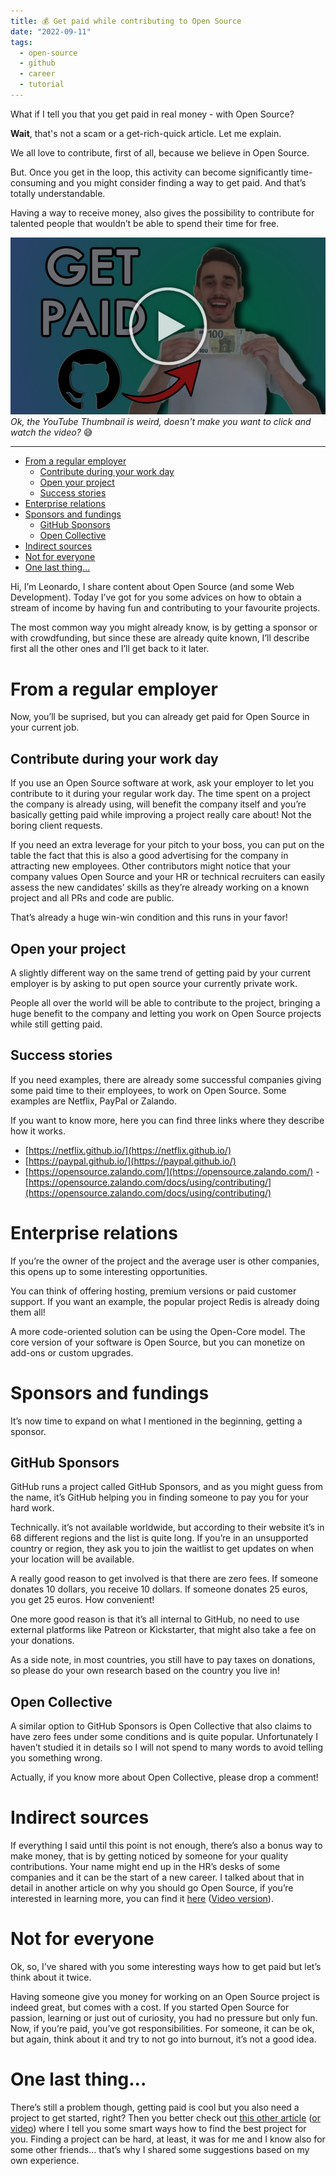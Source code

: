 ```yaml
---
title: 💰 Get paid while contributing to Open Source
date: "2022-09-11"
tags:
  - open-source
  - github
  - career
  - tutorial
---
```


What if I tell you that you get paid in real money - with Open Source?

**Wait**, that's not a scam or a get-rich-quick article. Let me explain.

We all love to contribute, first of all, because we believe in Open Source.

But. Once you get in the loop, this activity can become significantly time-consuming and you might consider finding a way to get paid. And that’s totally understandable.

Having a way to receive money, also gives the possibility to contribute for talented people that wouldn’t be able to spend their time for free.

[![Click here for the YouTube video!](preview.jpeg)](https://youtu.be/EQQgMnzsURk)
_Ok, the YouTube Thumbnail is weird, doesn't make you want to click and watch the video?_ 😅

---

- [From a regular employer](#from-a-regular-employer)
  - [Contribute during your work day](#contribute-during-your-work-day)
  - [Open your project](#open-your-project)
  - [Success stories](#success-stories)
- [Enterprise relations](#enterprise-relations)
- [Sponsors and fundings](#sponsors-and-fundings)
  - [GitHub Sponsors](#github-sponsors)
  - [Open Collective](#open-collective)
- [Indirect sources](#indirect-sources)
- [Not for everyone](#not-for-everyone)
- [One last thing...](#one-last-thing)

Hi, I’m Leonardo, I share content about Open Source (and some Web Development). Today I’ve got for you some advices on how to obtain a stream of income by having fun and contributing to your favourite projects.

The most common way you might already know, is by getting a sponsor or with crowdfunding, but since these are already quite known, I’ll describe first all the other ones and I’ll get back to it later.

# From a regular employer

Now, you’ll be suprised, but you can already get paid for Open Source in your current job.

## Contribute during your work day

If you use an Open Source software at work, ask your employer to let you contribute to it during your regular work day. The time spent on a project the company is already using, will benefit the company itself and you’re basically getting paid while improving a project really care about! Not the boring client requests.

If you need an extra leverage for your pitch to your boss, you can put on the table the fact that this is also a good advertising for the company in attracting new employees. Other contributors might notice that your company values Open Source and your HR or technical recruiters can easily assess the new candidates’ skills as they’re already working on a known project and all PRs and code are public.

That’s already a huge win-win condition and this runs in your favor!

## Open your project

A slightly different way on the same trend of getting paid by your current employer is by asking to put open source your currently private work.

People all over the world will be able to contribute to the project, bringing a huge benefit to the company and letting you work on Open Source projects while still getting paid.

## Success stories

If you need examples, there are already some successful companies giving some paid time to their employees, to work on Open Source. Some examples are Netflix, PayPal or Zalando.

If you want to know more, here you can find three links where they describe how it works.

- [https://netflix.github.io/](https://netflix.github.io/)
- [https://paypal.github.io/](https://paypal.github.io/)
- [https://opensource.zalando.com/](https://opensource.zalando.com/) - [https://opensource.zalando.com/docs/using/contributing/](https://opensource.zalando.com/docs/using/contributing/)

# Enterprise relations

If you’re the owner of the project and the average user is other companies, this opens up to some interesting opportunities.

You can think of offering hosting, premium versions or paid customer support. If you want an example, the popular project Redis is already doing them all!

A more code-oriented solution can be using the Open-Core model. The core version of your software is Open Source, but you can monetize on add-ons or custom upgrades.

# Sponsors and fundings

It’s now time to expand on what I mentioned in the beginning, getting a sponsor.

## GitHub Sponsors

GitHub runs a project called GitHub Sponsors, and as you might guess from the name, it’s GitHub helping you in finding someone to pay you for your hard work.

Technically. it’s not available worldwide, but according to their website it’s in 68 different regions and the list is quite long. If you’re in an unsupported country or region, they ask you to join the waitlist to get updates on when your location will be available.

A really good reason to get involved is that there are zero fees. If someone donates 10 dollars, you receive 10 dollars. If someone donates 25 euros, you get 25 euros. How convenient!

One more good reason is that it’s all internal to GitHub, no need to use external platforms like Patreon or Kickstarter, that might also take a fee on your donations.

As a side note, in most countries, you still have to pay taxes on donations, so please do your own research based on the country you live in!

## Open Collective

A similar option to GitHub Sponsors is Open Collective that also claims to have zero fees under some conditions and is quite popular. Unfortunately I haven’t studied it in details so I will not spend to many words to avoid telling you something wrong.

Actually, if you know more about Open Collective, please drop a comment!

# Indirect sources

If everything I said until this point is not enough, there’s also a bonus way to make money, that is by getting noticed by someone for your quality contributions. Your name might end up in the HR’s desks of some companies and it can be the start of a new career. I talked about that in detail in another article on why you should go Open Source, if you’re interested in learning more, you can find it [here](https://dev.to/balastrong/8-reasons-why-you-should-contribute-to-open-source-today-1gn) ([Video version](https://youtu.be/uquIcISFtwg)).

# Not for everyone

Ok, so, I’ve shared with you some interesting ways how to get paid but let’s think about it twice.

Having someone give you money for working on an Open Source project is indeed great, but comes with a cost. If you started Open Source for passion, learning or just out of curiosity, you had no pressure but only fun. Now, if you’re paid, you’ve got responsibilities. For someone, it can be ok, but again, think about it and try to not go into burnout, it’s not a good idea.

# One last thing...

There’s still a problem though, getting paid is cool but you also need a project to get started, right? Then you better check out [this other article](https://dev.to/this-is-learning/how-to-find-an-open-source-project-to-contribute-to-3093) ([or video](https://youtu.be/yfopPq4354o)) where I tell you some smart ways how to find the best project for you. Finding a project can be hard, at least, it was for me and I know also for some other friends… that’s why I shared some suggestions based on my own experience.
